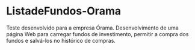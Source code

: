# ListadeFundos-Orama

Teste desenvolvido para a empresa Órama. Desenvolvimento de uma página Web para carregar fundos de investimento, permitir a compra dos fundos e salvá-los no histórico de compras.
